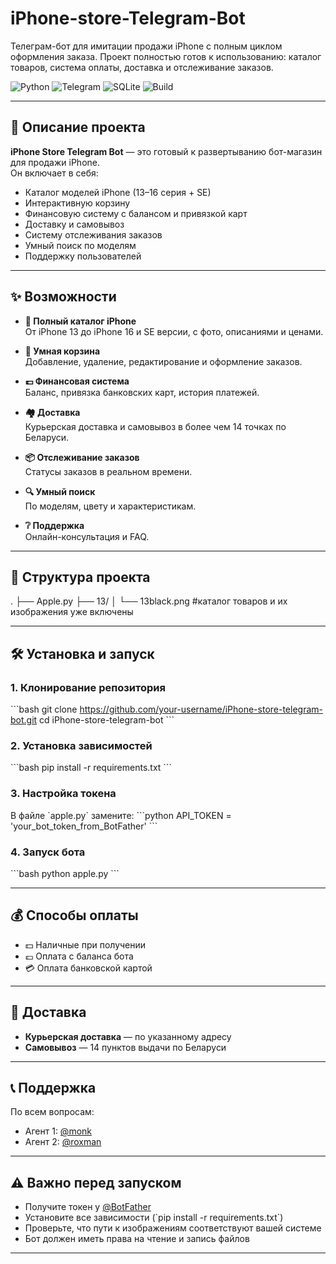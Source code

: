 # iPhone-store-Telegram-Bot
Телеграм-бот для имитации продажи iPhone с полным циклом оформления заказа. Проект полностью готов к использованию: каталог товаров, система оплаты, доставка и отслеживание заказов.

![Python](https://img.shields.io/badge/Python-3.8%2B-blue) ![Telegram](https://img.shields.io/badge/Telegram-Bot-green) ![SQLite](https://img.shields.io/badge/Database-SQLite-lightgrey) ![Build](https://img.shields.io/badge/build-passing-brightgreen)

---

## 🚀 Описание проекта

**iPhone Store Telegram Bot** — это готовый к развертыванию бот-магазин для продажи iPhone.  
Он включает в себя:
- Каталог моделей iPhone (13–16 серия + SE)
- Интерактивную корзину
- Финансовую систему с балансом и привязкой карт
- Доставку и самовывоз
- Систему отслеживания заказов
- Умный поиск по моделям
- Поддержку пользователей

---

## ✨ Возможности

- **📱 Полный каталог iPhone**  
  От iPhone 13 до iPhone 16 и SE версии, с фото, описаниями и ценами.  

- **🛒 Умная корзина**  
  Добавление, удаление, редактирование и оформление заказов.  

- **💷 Финансовая система**  
  Баланс, привязка банковских карт, история платежей.  

- **🏘 Доставка**  
  Курьерская доставка и самовывоз в более чем 14 точках по Беларуси.  

- **📦 Отслеживание заказов**  
  Статусы заказов в реальном времени.  

- **🔍 Умный поиск**  
  По моделям, цвету и характеристикам.  

- **❔ Поддержка**  
  Онлайн-консультация и FAQ.

---

## 📁 Структура проекта

.
├── Apple.py
├── 13/
│   └── 13black.png   #каталог товаров и их изображения уже включены


---

## 🛠 Установка и запуск

### 1. Клонирование репозитория
\`\`\`bash
git clone https://github.com/your-username/iPhone-store-telegram-bot.git
cd iPhone-store-telegram-bot
\`\`\`

### 2. Установка зависимостей
\`\`\`bash
pip install -r requirements.txt
\`\`\`

### 3. Настройка токена
В файле \`apple.py\` замените:
\`\`\`python
API_TOKEN = 'your_bot_token_from_BotFather'
\`\`\`

### 4. Запуск бота
\`\`\`bash
python apple.py
\`\`\`

---

## 💰 Способы оплаты

- 💵 Наличные при получении
- 💷 Оплата с баланса бота
- 💳 Оплата банковской картой

---

## 🚛 Доставка

- **Курьерская доставка** — по указанному адресу
- **Самовывоз** — 14 пунктов выдачи по Беларуси

---

## 📞 Поддержка

По всем вопросам:
- Агент 1: [@monk](https://t.me/monk)  
- Агент 2: [@roxman](https://t.me/roxman)
  
---

## ⚠️ Важно перед запуском

- Получите токен у [@BotFather](https://t.me/BotFather)  
- Установите все зависимости (\`pip install -r requirements.txt\`)  
- Проверьте, что пути к изображениям соответствуют вашей системе  
- Бот должен иметь права на чтение и запись файлов

---

